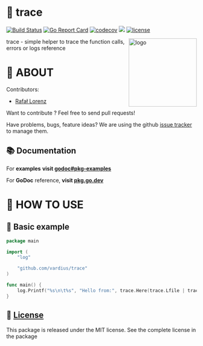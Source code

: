 📡 trace
================
[![Build Status](https://travis-ci.org/vardius/trace.svg?branch=master)](https://travis-ci.org/vardius/trace)
[![Go Report Card](https://goreportcard.com/badge/github.com/vardius/trace)](https://goreportcard.com/report/github.com/vardius/trace)
[![codecov](https://codecov.io/gh/vardius/trace/branch/master/graph/badge.svg)](https://codecov.io/gh/vardius/trace)
[![](https://godoc.org/github.com/vardius/trace?status.svg)](https://pkg.go.dev/github.com/vardius/trace)
[![license](https://img.shields.io/github/license/mashape/apistatus.svg)](https://github.com/vardius/trace/blob/master/LICENSE.md)

<img align="right" height="180px" src="https://github.com/vardius/gorouter/blob/master/website/src/static/img/logo.png?raw=true" alt="logo" />

trace - simple helper to trace the function calls, errors or logs reference

📖 ABOUT
==================================================
Contributors:

* [Rafał Lorenz](http://rafallorenz.com)

Want to contribute ? Feel free to send pull requests!

Have problems, bugs, feature ideas?
We are using the github [issue tracker](https://github.com/vardius/trace/issues) to manage them.

## 📚 Documentation

For __examples__ **visit [godoc#pkg-examples](http://godoc.org/github.com/vardius/trace#pkg-examples)**

For **GoDoc** reference, **visit [pkg.go.dev](https://pkg.go.dev/github.com/vardius/trace)**

🚏 HOW TO USE
==================================================

## 🏫 Basic example
```go
package main

import (
    "log"

    "github.com/vardius/trace"
)

func main() {
    log.Printf("%s\n\t%s", "Hello from:", trace.Here(trace.Lfile | trace.Lline | trace.Lfunction))
}
```

📜 [License](LICENSE.md)
-------

This package is released under the MIT license. See the complete license in the package
